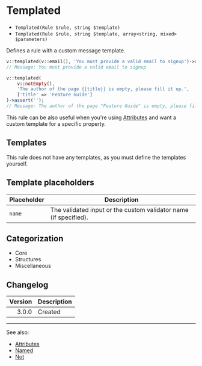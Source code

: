 # Templated

- `Templated(Rule $rule, string $template)`
- `Templated(Rule $rule, string $template, array<string, mixed> $parameters)`

Defines a rule with a custom message template.

```php
v::templated(v::email(), 'You must provide a valid email to signup')->assert('not an email');
// Message: You must provide a valid email to signup

v::templated(
    v::notEmpty(),
    'The author of the page {{title}} is empty, please fill it up.',
    ['title' => 'Feature Guide']
)->assert('');
// Message: The author of the page "Feature Guide" is empty, please fill it up.
```

This rule can be also useful when you're using [Attributes](Attributes.md) and want a custom template for a specific property.

## Templates

This rule does not have any templates, as you must define the templates yourself.

## Template placeholders

| Placeholder | Description                                                      |
|-------------|------------------------------------------------------------------|
| `name`      | The validated input or the custom validator name (if specified). |


## Categorization

- Core
- Structures
- Miscellaneous

## Changelog

| Version | Description |
|--------:|-------------|
|   3.0.0 | Created     |

***
See also:

- [Attributes](Attributes.md)
- [Named](Named.md)
- [Not](Not.md)
